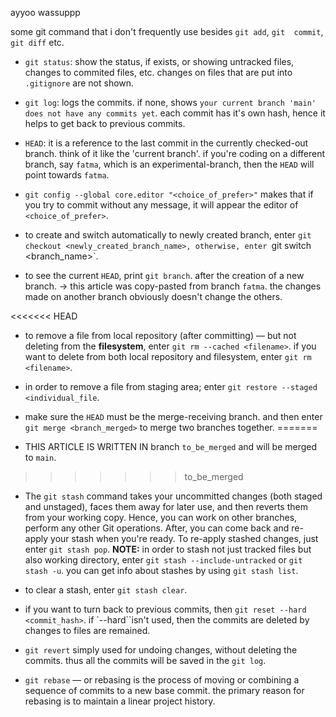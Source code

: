 ayyoo wassuppp

some git command that i don't frequently use besides `git add`, `git 
commit`, `git diff` etc.

- `git status`: show the status, if exists, or showing untracked files, 
changes to commited files, etc. changes on files that are put into 
`.gitignore` are not shown.

- `git log`: logs the commits. if none, shows `your current branch 'main' 
does not have any commits yet`. each commit has it's own hash, hence it 
helps to get back to previous commits.

- `HEAD`: it is a reference to the last commit in the currently 
checked-out branch. think of it like the 'current branch'. if you're 
coding on a different branch, say `fatma`, which is an 
experimental-branch, then the `HEAD` will point towards `fatma`.

- `git config --global core.editor "<choice_of_prefer>"` makes that if you 
try to commit without any message, it will appear the editor of 
`<choice_of_prefer>`.

- to create and switch automatically to newly created branch, enter `git 
checkout <newly_created_branch_name>, otherwise, enter `git switch <branch_name>`.
 
- to see the current `HEAD`, print `git branch`. after the creation of a
new branch. -> this article was copy-pasted from branch `fatma`. the changes 
made on another branch obviously doesn't change the others.

<<<<<<< HEAD
- to remove a file from local repository (after committing) — but not 
deleting from the **filesystem**, enter `git rm --cached <filename>`. if you 
want to delete from both local repository and filesystem, enter `git rm 
<filename>`.

- in order to remove a file from staging area; enter `git restore --staged 
<individual_file`.

- make sure the `HEAD` must be the merge-receiving branch. and then enter 
`git merge <branch_merged>` to merge two branches together.
=======
- THIS ARTICLE IS WRITTEN IN branch `to_be_merged` and will be merged to 
`main`.
>>>>>>> to_be_merged

- The `git stash` command takes your uncommitted changes (both staged and 
unstaged), faces them away for later use, and then reverts them from your 
working copy. Hence, you can work on other branches, perform any other Git 
operations. After, you can come back and re-apply your stash when you're 
ready. To re-apply stashed changes, just enter `git stash pop`. **NOTE:** 
in order to stash not just tracked files but also working directory, enter 
`git stash --include-untracked` or `git stash -u`. you can get info about 
stashes by using `git stash list`.

- to clear a stash, enter `git stash clear`.

- if you want to turn back to previous commits, then `git reset --hard 
<commit_hash>`. if `--hard``isn't used, then the commits are deleted by 
changes to files are remained.

- `git revert` simply used for undoing changes, without deleting the 
commits. thus all the commits will be saved in the `git log`.

- `git rebase` — or rebasing is the process of moving or combining a 
sequence of commits to a new base commit. the primary reason for rebasing 
is to maintain a linear project history.
